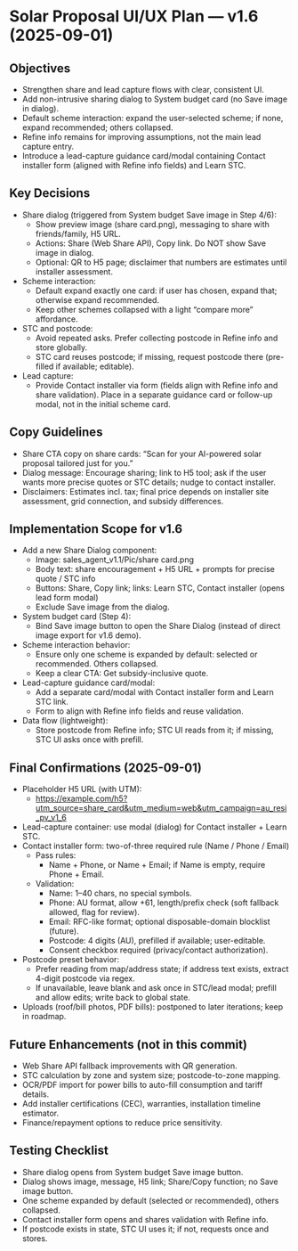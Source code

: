 # Solar Proposal UI/UX Plan — v1.6 (2025-09-01)

## Objectives
- Strengthen share and lead capture flows with clear, consistent UI.
- Add non-intrusive sharing dialog to System budget card (no Save image in dialog).
- Default scheme interaction: expand the user-selected scheme; if none, expand recommended; others collapsed.
- Refine info remains for improving assumptions, not the main lead capture entry.
- Introduce a lead-capture guidance card/modal containing Contact installer form (aligned with Refine info fields) and Learn STC.

## Key Decisions
- Share dialog (triggered from System budget Save image in Step 4/6):
  - Show preview image (share card.png), messaging to share with friends/family, H5 URL.
  - Actions: Share (Web Share API), Copy link. Do NOT show Save image in dialog.
  - Optional: QR to H5 page; disclaimer that numbers are estimates until installer assessment.
- Scheme interaction:
  - Default expand exactly one card: if user has chosen, expand that; otherwise expand recommended.
  - Keep other schemes collapsed with a light “compare more” affordance.
- STC and postcode:
  - Avoid repeated asks. Prefer collecting postcode in Refine info and store globally.
  - STC card reuses postcode; if missing, request postcode there (pre-filled if available; editable).
- Lead capture:
  - Provide Contact installer via form (fields align with Refine info and share validation). Place in a separate guidance card or follow-up modal, not in the initial scheme card.

## Copy Guidelines
- Share CTA copy on share cards: “Scan for your AI-powered solar proposal tailored just for you.”
- Dialog message: Encourage sharing; link to H5 tool; ask if the user wants more precise quotes or STC details; nudge to contact installer.
- Disclaimers: Estimates incl. tax; final price depends on installer site assessment, grid connection, and subsidy differences.

## Implementation Scope for v1.6
- Add a new Share Dialog component:
  - Image: sales_agent_v1.1/Pic/share card.png
  - Body text: share encouragement + H5 URL + prompts for precise quote / STC info
  - Buttons: Share, Copy link; links: Learn STC, Contact installer (opens lead form modal)
  - Exclude Save image from the dialog.
- System budget card (Step 4):
  - Bind Save image button to open the Share Dialog (instead of direct image export for v1.6 demo).
- Scheme interaction behavior:
  - Ensure only one scheme is expanded by default: selected or recommended. Others collapsed.
  - Keep a clear CTA: Get subsidy-inclusive quote.
- Lead-capture guidance card/modal:
  - Add a separate card/modal with Contact installer form and Learn STC link.
  - Form to align with Refine info fields and reuse validation.
- Data flow (lightweight):
  - Store postcode from Refine info; STC UI reads from it; if missing, STC UI asks once with prefill.

## Final Confirmations (2025-09-01)
- Placeholder H5 URL (with UTM):
  - https://example.com/h5?utm_source=share_card&utm_medium=web&utm_campaign=au_resi_pv_v1_6
- Lead-capture container: use modal (dialog) for Contact installer + Learn STC.
- Contact installer form: two-of-three required rule (Name / Phone / Email)
  - Pass rules:
    - Name + Phone, or Name + Email; if Name is empty, require Phone + Email.
  - Validation:
    - Name: 1–40 chars, no special symbols.
    - Phone: AU format, allow +61, length/prefix check (soft fallback allowed, flag for review).
    - Email: RFC-like format; optional disposable-domain blocklist (future).
    - Postcode: 4 digits (AU), prefilled if available; user-editable.
    - Consent checkbox required (privacy/contact authorization).
- Postcode preset behavior:
  - Prefer reading from map/address state; if address text exists, extract 4-digit postcode via regex.
  - If unavailable, leave blank and ask once in STC/lead modal; prefill and allow edits; write back to global state.
- Uploads (roof/bill photos, PDF bills): postponed to later iterations; keep in roadmap.

## Future Enhancements (not in this commit)
- Web Share API fallback improvements with QR generation.
- STC calculation by zone and system size; postcode-to-zone mapping.
- OCR/PDF import for power bills to auto-fill consumption and tariff details.
- Add installer certifications (CEC), warranties, installation timeline estimator.
- Finance/repayment options to reduce price sensitivity.

## Testing Checklist
- Share dialog opens from System budget Save image button.
- Dialog shows image, message, H5 link; Share/Copy function; no Save image button.
- One scheme expanded by default (selected or recommended), others collapsed.
- Contact installer form opens and shares validation with Refine info.
- If postcode exists in state, STC UI uses it; if not, requests once and stores.
